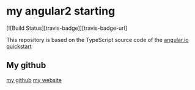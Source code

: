 # my angular2 starting
[![Build Status][travis-badge]][travis-badge-url]

This repository is based on the TypeScript source code of the [angular.io quickstart](https://angular.io/docs/ts/latest/quickstart.html)


## My github


<a href="https://github.com/Garyhjj" target="_blank" title="my github">
my github</a>
<a href="https://garyhjj.github.io/hjj.github.com/" target="_blank" title="my website">
my website</a>
